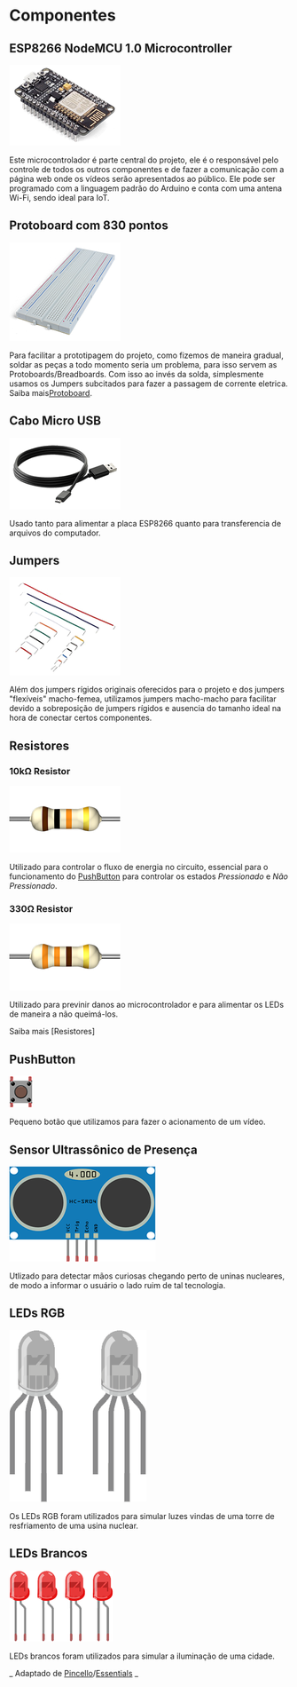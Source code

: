 ---
---
# Componentes

## ESP8266 NodeMCU 1.0 Microcontroller

![Imagem do Microcontrolador NodeMCU](/assets/images/essentials-esp8266-nodemcu-10-microcontroller.png)

Este microcontrolador é parte central do projeto, ele é o responsável pelo controle de todos os outros componentes e de fazer a comunicação com a página web onde os vídeos serão apresentados ao público. Ele pode ser programado com a linguagem padrão do Arduino e conta com uma antena Wi-Fi, sendo ideal para IoT.

## Protoboard com 830 pontos

![Imagem da Protoboard com 830 pontos](/assets/images/essentials-830-and-430-points-breadboard.png)

Para facilitar a prototipagem do projeto, como fizemos de maneira gradual, soldar as peças a todo momento seria um problema, para isso servem as Protoboards/Breadboards. Com isso ao invés da solda, simplesmente usamos os Jumpers subcitados para fazer a passagem de corrente eletrica. Saiba mais[Protoboard].  


## Cabo Micro USB

![Imagem de um cabo Micro USB](/assets/images/essentials-micro-usb-cable.png)

Usado tanto para alimentar a placa ESP8266 quanto para transferencia de arquivos do computador.

## Jumpers

![Imagem de Jumpers](/assets/images/essentials-rigid-jumper.png)

Além dos jumpers rígidos originais oferecidos para o projeto e dos jumpers "flexíveis" macho-femea, utilizamos jumpers macho-macho para facilitar devido a sobreposição de jumpers rígidos e ausencia do tamanho ideal na hora de conectar certos componentes.

## Resistores

### 10kΩ Resistor

![Imagem de um resistor 10kΩ](/assets/images/essentials-10k-resistor.png)

Utilizado para controlar o fluxo de energia no circuito, essencial para o funcionamento do [PushButton] para controlar os estados _Pressionado_ e _Não Pressionado_.

### 330Ω Resistor

![Imagem de um resistor 330Ω](/assets/images/essentials-330-resistor.png)

Utilizado para previnir danos ao microcontrolador e para alimentar os LEDs de maneira a não queimá-los.

Saiba mais [Resistores]

## PushButton

![Imagem de um botão](/assets/images/push_button.png)

Pequeno botão que utilizamos para fazer o acionamento de um vídeo.

## Sensor Ultrassônico de Presença

![Imagem de um botão](/assets/images/HCSR04.png)

Utlizado para detectar mãos curiosas chegando perto de uninas nucleares, de modo a informar o usuário o lado ruim de tal tecnologia.

## LEDs RGB

![Imagem de um LED RGB](/assets/images/rgb_led.png)

Os LEDs RGB foram utilizados para simular luzes vindas de uma torre de resfriamento de uma usina nuclear.

## LEDs Brancos

![Imagem de um LED Branco](/assets/images/red_led.png)

LEDs brancos foram utilizados para simular a iluminação de uma cidade.

_ Adaptado de [Pincello]/[Essentials] _

[//]: # (Referências
To-do: Adicionar imagens do projeto
Adicionar links para pushbutton, resistores e ultrassom
)

   [Essentials]: <https://efduarte.github.io/pincello/#/essentials>
   [Pincello]: <https://efduarte.github.io/pincello/#/>
   [Protoboard]: <https://learn.sparkfun.com/tutorials/how-to-use-a-breadboard>
   [PushButton]:
   [Resistores]:
   